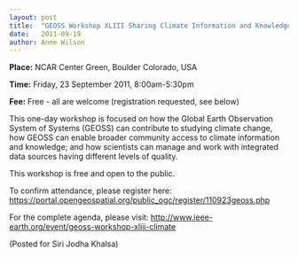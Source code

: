 ```yaml
---
layout: post
title:  "GEOSS Workshop XLIII Sharing Climate Information and Knowledge"
date:   2011-09-19
author: Anne Wilson
---
```

**Place:** NCAR Center Green, Boulder Colorado, USA

**Time:** Friday, 23 September 2011, 8:00am-5:30pm

**Fee:** Free - all are welcome (registration requested, see below)

This one-day workshop is focused on how the Global Earth Observation System of Systems (GEOSS) can contribute to studying climate change, how GEOSS can enable broader community access to climate information and knowledge; and how scientists can manage and work with integrated data sources having different levels of quality.

This workshop is free and open to the public.

To confirm attendance, please register here: https://portal.opengeospatial.org/public_ogc/register/110923geoss.php

For the complete agenda, please visit: http://www.ieee-earth.org/event/geoss-workshop-xliii-climate

(Posted for Siri Jodha Khalsa)